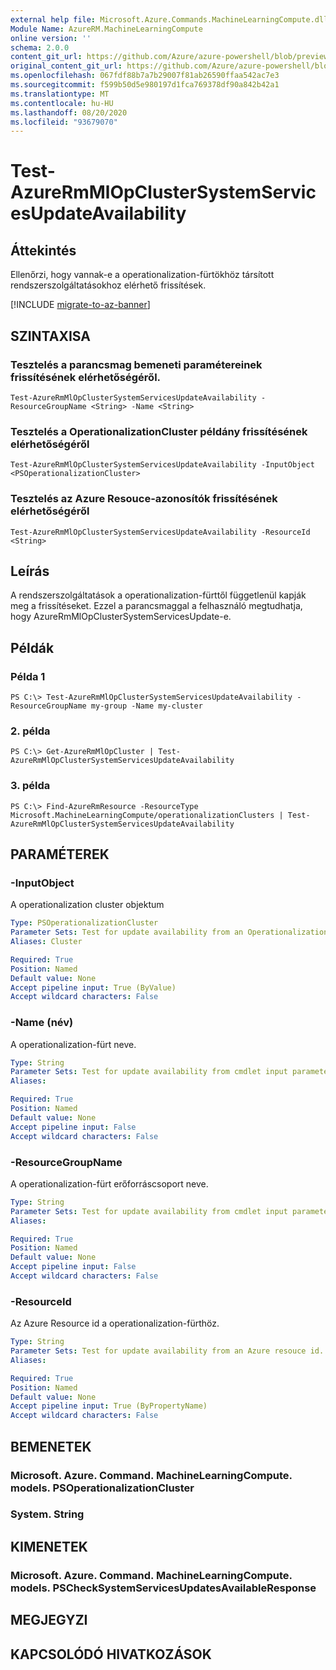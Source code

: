 ```yaml
---
external help file: Microsoft.Azure.Commands.MachineLearningCompute.dll-Help.xml
Module Name: AzureRM.MachineLearningCompute
online version: ''
schema: 2.0.0
content_git_url: https://github.com/Azure/azure-powershell/blob/preview/src/ResourceManager/MachineLearningCompute/Commands.MachineLearningCompute/help/Test-AzureRmMlOpClusterSystemServicesUpdateAvailability.md
original_content_git_url: https://github.com/Azure/azure-powershell/blob/preview/src/ResourceManager/MachineLearningCompute/Commands.MachineLearningCompute/help/Test-AzureRmMlOpClusterSystemServicesUpdateAvailability.md
ms.openlocfilehash: 067fdf88b7a7b29007f81ab26590ffaa542ac7e3
ms.sourcegitcommit: f599b50d5e980197d1fca769378df90a842b42a1
ms.translationtype: MT
ms.contentlocale: hu-HU
ms.lasthandoff: 08/20/2020
ms.locfileid: "93679070"
---
```

# Test-AzureRmMlOpClusterSystemServicesUpdateAvailability

## Áttekintés
Ellenőrzi, hogy vannak-e a operationalization-fürtökhöz társított rendszerszolgáltatásokhoz elérhető frissítések.

[!INCLUDE [migrate-to-az-banner](../../includes/migrate-to-az-banner.md)]

## SZINTAXISA

### Tesztelés a parancsmag bemeneti paramétereinek frissítésének elérhetőségéről.
```
Test-AzureRmMlOpClusterSystemServicesUpdateAvailability -ResourceGroupName <String> -Name <String>
```

### Tesztelés a OperationalizationCluster példány frissítésének elérhetőségéről
```
Test-AzureRmMlOpClusterSystemServicesUpdateAvailability -InputObject <PSOperationalizationCluster>
```

### Tesztelés az Azure Resouce-azonosítók frissítésének elérhetőségéről
```
Test-AzureRmMlOpClusterSystemServicesUpdateAvailability -ResourceId <String>
```

## Leírás
A rendszerszolgáltatások a operationalization-fürttől függetlenül kapják meg a frissítéseket. Ezzel a parancsmaggal a felhasználó megtudhatja, hogy AzureRmMlOpClusterSystemServicesUpdate-e.

## Példák

### Példa 1
```
PS C:\> Test-AzureRmMlOpClusterSystemServicesUpdateAvailability -ResourceGroupName my-group -Name my-cluster
```

### 2. példa
```
PS C:\> Get-AzureRmMlOpCluster | Test-AzureRmMlOpClusterSystemServicesUpdateAvailability
```

### 3. példa
```
PS C:\> Find-AzureRmResource -ResourceType Microsoft.MachineLearningCompute/operationalizationClusters | Test-AzureRmMlOpClusterSystemServicesUpdateAvailability
```

## PARAMÉTEREK

### -InputObject
A operationalization cluster objektum

```yaml
Type: PSOperationalizationCluster
Parameter Sets: Test for update availability from an OperationalizationCluster instance definition.
Aliases: Cluster

Required: True
Position: Named
Default value: None
Accept pipeline input: True (ByValue)
Accept wildcard characters: False
```

### -Name (név)
A operationalization-fürt neve.

```yaml
Type: String
Parameter Sets: Test for update availability from cmdlet input parameters.
Aliases: 

Required: True
Position: Named
Default value: None
Accept pipeline input: False
Accept wildcard characters: False
```

### -ResourceGroupName
A operationalization-fürt erőforráscsoport neve.

```yaml
Type: String
Parameter Sets: Test for update availability from cmdlet input parameters.
Aliases: 

Required: True
Position: Named
Default value: None
Accept pipeline input: False
Accept wildcard characters: False
```

### -ResourceId
Az Azure Resource id a operationalization-fürthöz.

```yaml
Type: String
Parameter Sets: Test for update availability from an Azure resouce id.
Aliases: 

Required: True
Position: Named
Default value: None
Accept pipeline input: True (ByPropertyName)
Accept wildcard characters: False
```

## BEMENETEK

### Microsoft. Azure. Command. MachineLearningCompute. models. PSOperationalizationCluster
### System. String


## KIMENETEK

### Microsoft. Azure. Command. MachineLearningCompute. models. PSCheckSystemServicesUpdatesAvailableResponse


## MEGJEGYZI

## KAPCSOLÓDÓ HIVATKOZÁSOK

